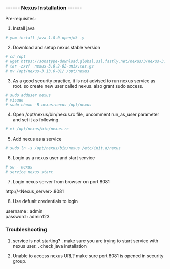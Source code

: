 ###       ------ Nexus Installation ------

Pre-requisites:

1. Install java

```sh
# yum install java-1.8.0-openjdk -y
```

2. Download and setup nexus stable version
```sh 
# cd /opt
# wget https://sonatype-download.global.ssl.fastly.net/nexus/3/nexus-3.0.2-02-unix.tar.gz
# tar -zxvf  nexus-3.0.2-02-unix.tar.gz
# mv /opt/nexus-3.13.0-01/ /opt/nexus
```

3. As a good security practice, it is not advised to run nexus service as root. so create new user called nexus. also grant sudo access. 
```sh 
# sudo adduser nexus
# visudo 
# sudo chown -R nexus:nexus /opt/nexus
```

4. Open /opt/nexus/bin/nexus.rc file, uncomment run_as_user parameter and set it as following.
```sh 
# vi /opt/nexus/bin/nexus.rc
```

5. Add nexus as a service 
```sh
# sudo ln -s /opt/nexus/bin/nexus /etc/init.d/nexus
```

6. Login as a nexus user and start service
```sh
# su - nexus
# service nexus start
```

7. Login nexus server from browser on port 8081

http://<Nexus_server>:8081

8. Use defualt credentials to login 

username : admin <br />
password : admin123


### Troubleshooting

1. service is not starting?
. make sure you are trying to start service with nexus user. 
. check java installation

2. Unable to access nexus URL?
make sure port 8081 is opened in security group. 

